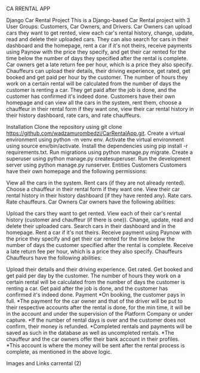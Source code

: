 CA RRENTAL APP

Django Car Rental Project
This is a Django-based Car Rental project with 3 User Groups: Customers, Car Owners, and Drivers. Car Owners can upload cars they want to get rented, view each car's rental history, change, update, read and delete their uploaded cars. They can also search for cars in their dashboard and the homepage, rent a car if it's not theirs, receive payments using Paynow with the price they specify, and get their car rented for the time below the number of days they specified after the rental is complete. Car owners get a late return fee per hour, which is a price they also specify. Chauffeurs can upload their details, their driving experience, get rated, get booked and get paid per hour by the customer. The number of hours they work on a certain rental will be calculated from the number of days the customer is renting a car. They get paid after the job is done, and the customer has confirmed it's indeed done. Customers have their own homepage and can view all the cars in the system, rent them, choose a chauffeur in their rental form if they want one, view their car rental history in their history dashboard, rate cars, and rate chauffeurs.

Installation
Clone the repository using git clone https://github.com/wadzamurombedzi/CarRentalApp.git.
Create a virtual environment using python -m venv env.
Activate the virtual environment using source env/bin/activate.
Install the dependencies using pip install -r requirements.txt.
Run migrations using python manage.py migrate.
Create a superuser using python manage.py createsuperuser.
Run the development server using python manage.py runserver.
Entities
Customers
Customers have their own homepage and the following permissions:

View all the cars in the system.
Rent cars (if they are not already rented).
Choose a chauffeur in their rental form if they want one.
View their car rental history in their history dashboard (if they have rented any).
Rate cars.
Rate chauffeurs.
Car Owners
Car owners have the following abilities:

Upload the cars they want to get rented.
View each of their car's rental history (customer and chauffeur (if there is one)).
Change, update, read and delete their uploaded cars.
Search cars in their dashboard and in the homepage.
Rent a car if it's not theirs.
Receive payment using Paynow with the price they specify and get their car rented for the time below the number of days the customer specified after the rental is complete.
Receive a late return fee per hour, which is a price they also specify.
Chauffeurs
Chauffeurs have the following abilities:

Upload their details and their driving experience.
Get rated.
Get booked and get paid per day by the customer. The number of hours they work on a certain rental will be calculated from the number of days the customer is renting a car.
Get paid after the job is done, and the customer has confirmed it's indeed done.
Payment
*On booking, the customer pays in full. *The payment for the car owner and that of the driver will be put to their respective accounts after the rental is done, for the min time, it will be in the account and under the supervision of the Platform Company or under capture. *If the number of rental days is over and the customer does not confirm, their money is refunded. *Completed rentals and payments will be saved as such in the database as well as uncompleted rentals. *The chauffeur and the car owners offer their bank account in their profiles. *This account is where the money will be sent after the rental process is complete, as mentioned in the above logic.

Images and Links
carrental (2) 
